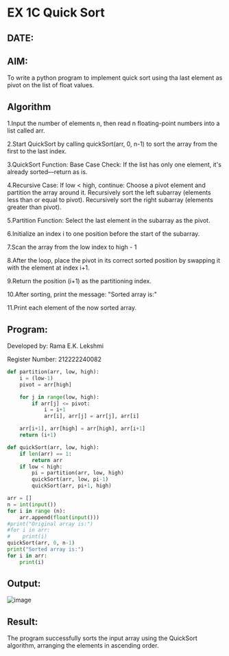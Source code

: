 # EX 1C Quick Sort
## DATE:
## AIM:
To write a python program to implement quick sort using tha last element as pivot on the list of float values.

## Algorithm

1.Input the number of elements n, then read n floating-point numbers into a list called arr.

2.Start QuickSort by calling quickSort(arr, 0, n-1) to sort the array from the first to the last index.

3.QuickSort Function: Base Case Check: If the list has only one element, it's already sorted—return as is.

4.Recursive Case: If low < high, continue:
  Choose a pivot element and partition the array around it.
  Recursively sort the left subarray (elements less than or equal to pivot).
  Recursively sort the right subarray (elements greater than pivot).

5.Partition Function: Select the last element in the subarray as the pivot.

6.Initialize an index i to one position before the start of the subarray.

7.Scan the array from the low index to high - 1

8.After the loop, place the pivot in its correct sorted position by swapping it with the element at index i+1.

9.Return the position (i+1) as the partitioning index.

10.After sorting, print the message: "Sorted array is:"

11.Print each element of the now sorted array.

## Program:
Developed by: Rama E.K. Lekshmi

Register Number: 212222240082

```py
def partition(arr, low, high):
    i = (low-1)
    pivot = arr[high]

    for j in range(low, high):
        if arr[j] <= pivot:
            i = i+1
            arr[i], arr[j] = arr[j], arr[i]

    arr[i+1], arr[high] = arr[high], arr[i+1]
    return (i+1)

def quickSort(arr, low, high):
    if len(arr) == 1:
        return arr
    if low < high:
        pi = partition(arr, low, high)
        quickSort(arr, low, pi-1)
        quickSort(arr, pi+1, high)

arr = []
n = int(input())
for i in range (n):
    arr.append(float(input()))
#print("Original array is:")
#for i in arr:
#    print(i)
quickSort(arr, 0, n-1)
print("Sorted array is:")
for i in arr:
    print(i)
```

## Output:
![image](https://github.com/user-attachments/assets/8e3631dd-f103-430e-9dd3-4b4f9a930d3e)

## Result:
The program successfully sorts the input array using the QuickSort algorithm, arranging the elements in ascending order.
